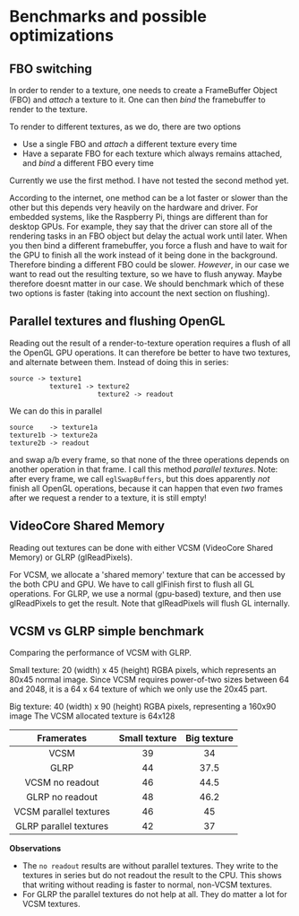 
# Benchmarks and possible optimizations

## FBO switching

In order to render to a texture, one needs to create a FrameBuffer Object (FBO) and *attach* a texture to it.
One can then *bind* the framebuffer to render to the texture.

To render to different textures, as we do, there are two options

- Use a single FBO and *attach* a different texture every time
- Have a separate FBO for each texture which always remains attached, and *bind* a different FBO every time

Currently we use the first method. I have not tested the second method yet.

According to the internet, one method can be a lot faster or slower than the other but this depends very heavily on the hardware and driver.
For embedded systems, like the Raspberry Pi, things are different than for desktop GPUs.
For example, they say that the driver can store all of the rendering tasks in an FBO object but delay the actual work until later. When you then bind a different framebuffer, you force a flush and have to wait for the GPU to finish all the work instead of it being done in the background. Therefore binding a different FBO could be slower. *However*, in our case we want to read out the resulting texture, so we have to flush anyway. Maybe therefore doesnt matter in our case.
We should benchmark which of these two options is faster (taking into account the next section on flushing).

## Parallel textures and flushing OpenGL

Reading out the result of a render-to-texture operation requires a flush of all the OpenGL GPU operations.
It can therefore be better to have two textures, and alternate between them.
Instead of doing this in series:

    source -> texture1
              texture1 -> texture2
                          texture2 -> readout

We can do this in parallel

    source    -> texture1a
    texture1b -> texture2a
    texture2b -> readout

and swap a/b every frame, so that none of the three operations depends on another operation in that frame.
I call this method *parallel textures*.
Note: after every frame, we call `eglSwapBuffers`, but this does apparently *not* finish all OpenGL operations,
because it can happen that even *two* frames after we request a render to a texture, it is still empty!

## VideoCore Shared Memory

Reading out textures can be done with either VCSM (VideoCore Shared Memory) or GLRP (glReadPixels).

For VCSM, we allocate a 'shared memory' texture that can be accessed by the both CPU and GPU. We have to call glFinish first to flush all GL operations.
For GLRP, we use a normal (gpu-based) texture, and then use glReadPixels to get the result. Note that glReadPixels will flush GL internally.

## VCSM vs GLRP simple benchmark

Comparing the performance of VCSM with GLRP.

Small texture:
20 (width) x 45 (height) RGBA pixels, which represents an 80x45 normal image.
Since VCSM requires power-of-two sizes between 64 and 2048, it is a 64 x 64 texture of which we only use the 20x45 part.

Big texture:
40 (width) x 90 (height) RGBA pixels, representing a 160x90 image
The VCSM allocated texture is 64x128

|       Framerates       | Small texture | Big texture |
|:----------------------:|:-------------:|:-----------:|
| VCSM                   |            39 |          34 |
| GLRP                   |            44 |        37.5 |
| VCSM no readout        |            46 |        44.5 |
| GLRP no readout        |            48 |        46.2 |
| VCSM parallel textures |            46 |          45 |
| GLRP parallel textures |            42 |          37 |

**Observations**

- The `no readout` results are without parallel textures. They write to the textures in series but do not readout the result to the CPU. This shows that writing without reading is faster to normal, non-VCSM textures.
- For GLRP the parallel textures do not help at all. They do matter a lot for VCSM textures.

